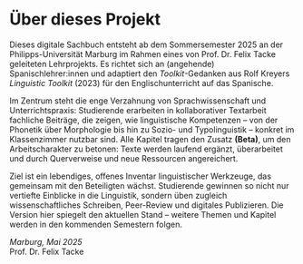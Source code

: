 # Über dieses Projekt

Dieses digitale Sachbuch entsteht ab dem Sommersemester 2025 an der Philipps-Universität Marburg im Rahmen eines von Prof. Dr. Felix Tacke geleiteten Lehrprojekts. Es richtet sich an (angehende) Spanischlehrer:innen und adaptiert den *Toolkit*-Gedanken aus Rolf Kreyers *Linguistic Toolkit* (2023) für den Englischunterricht auf das Spanische.

Im Zentrum steht die enge Verzahnung von Sprachwissenschaft und Unterrichtspraxis: Studierende erarbeiten in kollaborativer Textarbeit fachliche Beiträge, die zeigen, wie linguistische Kompetenzen – von der Phonetik über Morphologie bis hin zu Sozio- und Typolinguistik – konkret im Klassenzimmer nutzbar sind. Alle Kapitel tragen den Zusatz **(Beta)**, um den Arbeitscharakter zu betonen: Texte werden laufend ergänzt, überarbeitet und durch Querverweise und neue Ressourcen angereichert.

Ziel ist ein lebendiges, offenes Inventar linguistischer Werkzeuge, das gemeinsam mit den Beteiligten wächst. Studierende gewinnen so nicht nur vertiefte Einblicke in die Linguistik, sondern üben zugleich wissenschaftliches Schreiben, Peer-Review und digitales Publizieren. Die Version hier spiegelt den aktuellen Stand – weitere Themen und Kapitel werden in den kommenden Semestern folgen.

*Marburg, Mai 2025*  
Prof. Dr. Felix Tacke
